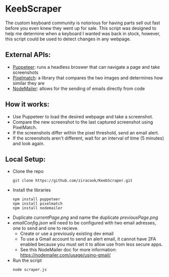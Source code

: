 # KeebScraper

The custom keyboard community is notorious for having parts sell out fast before you even knew they went up for sale.
This script was designed to help me determine when a keyboard I wanted was back in stock, however, this script could be used to detect changes in any webpage.

## External APIs:
- [Puppeteer](https://pptr.dev/): runs a headless broswer that can navigate a page and take screenshots
- [Pixelmatch](https://github.com/mapbox/pixelmatch): a library that compares the two images and determines how similar they are
- [NodeMailer](https://nodemailer.com/about/): allows for the sending of emails directly from code

## How it works:
- Use Puppeteer to load the desired webpage and take a screenshot.
- Compare the new screenshot to the last captured screenshot using PixelMatch.
- If the screenshots differ within the pixel threshold, send an email alert.
- If the screenshots aren't different, wait for an interval of time (5 minutes) and look again.


## Local Setup:
- Clone the repo
  ```
  git clone https://github.com/ziracook/KeebScraper.git
  ```
- Install the libraries
  ```
  npm install puppeteer
  npm install pixelmatch
  npm install nodemailer
  ```
- Duplicate *currentPage.png* and name the duplicate *previousPage.png*
- *emailConfig.json* will need to be configured with two email adresses, one to send and one to recieve.
  - Create or use a previously existing dev email
  - To use a Gmail account to send an alert email, it cannot have 2FA enabled because you must set it to allow use from less secure apps.
  - See this NodeMailer doc for more information: https://nodemailer.com/usage/using-gmail/
- Run the script
  ```
  node scraper.js
  ```
  
